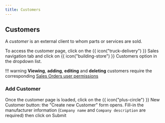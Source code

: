 ```yaml
---
title: Customers
---
```


## Customers

A *customer* is an external client to whom parts or services are sold.

To access the customer page, click on the <span class="badge inventree nav main">{{ icon("truck-delivery") }} Sales</span> navigation tab and click on <span class="badge inventree nav main">{{ icon("building-store") }} Customers</span> option in the dropdown list.

!!! warning
	**Viewing**, **adding**, **editing** and **deleting** customers require the corresponding [Sales Orders user permissions](../settings/permissions.md)

### Add Customer

Once the customer page is loaded, click on the <span class="badge inventree add">{{ icon("plus-circle") }} New Customer</span> button: the "Create new Customer" form opens. Fill-in the manufacturer information (`Company name` and `Company description` are required) then click on <span class="badge inventree confirm">Submit</span>

